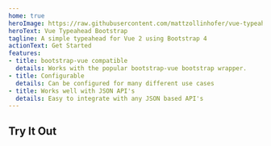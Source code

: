 ```yaml
---
home: true
heroImage: https://raw.githubusercontent.com/mattzollinhofer/vue-typeahead-bootstrap/master/assets/screenshot.png
heroText: Vue Typeahead Bootstrap
tagline: A simple typeahead for Vue 2 using Bootstrap 4
actionText: Get Started
features:
- title: bootstrap-vue compatible
  details: Works with the popular bootstrap-vue bootstrap wrapper.
- title: Configurable
  details: Can be configured for many different use cases
- title: Works well with JSON API's
  details: Easy to integrate with any JSON based API's
---
```


## Try It Out

<HomePageDemo/>

